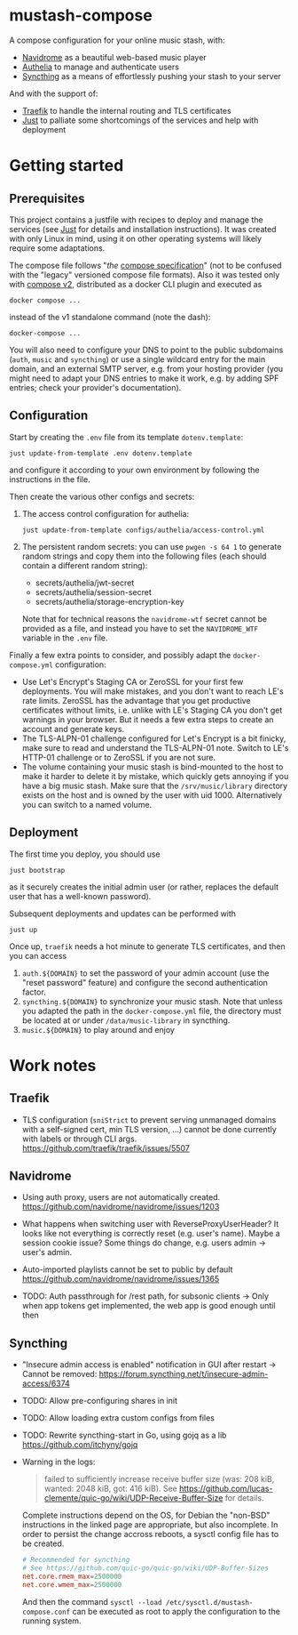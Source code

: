 # mustash-compose

A compose configuration for your online music stash, with:

* [Navidrome] as a beautiful web-based music player
* [Authelia] to manage and authenticate users
* [Syncthing] as a means of effortlessly pushing your stash to your server

And with the support of:

* [Traefik] to handle the internal routing and TLS certificates
* [Just] to palliate some shortcomings of the services and help with deployment


[Authelia]: https://www.authelia.com
[Just]: https://just.systems
[Navidrome]: https://www.navidrome.org
[Syncthing]: https://syncthing.net
[Traefik]: https://traefik.io


# Getting started

## Prerequisites

This project contains a justfile with recipes to deploy and manage the services
(see [Just] for details and installation instructions). It was created with only
Linux in mind, using it on other operating systems will likely require some
adaptations.

The compose file follows "*the* [compose specification]" (not to be confused
with the "legacy" versioned compose file formats). Also it was tested only with
[compose v2], distributed as a docker CLI plugin and executed as

    docker compose ...

instead of the v1 standalone command (note the dash):

    docker-compose ...

You will also need to configure your DNS to point to the public subdomains
(`auth`, `music` and `syncthing`) or use a single wildcard entry for the main
domain, and an external SMTP server, e.g. from your hosting provider (you might
need to adapt your DNS entries to make it work, e.g. by adding SPF entries;
check your provider's documentation).


[compose specification]: https://docs.docker.com/compose/compose-file/
[compose v2]: https://github.com/docker/compose


## Configuration

Start by creating the `.env` file from its template `dotenv.template`:

    just update-from-template .env dotenv.template

and configure it according to your own environment by following the instructions
in the file.

Then create the various other configs and secrets:

1. The access control configuration for authelia:

       just update-from-template configs/authelia/access-control.yml

2. The persistent random secrets: you can use `pwgen -s 64 1` to generate random
   strings and copy them into the following files (each should contain a
   different random string):
   - secrets/authelia/jwt-secret
   - secrets/authelia/session-secret
   - secrets/authelia/storage-encryption-key

   Note that for technical reasons the `navidrome-wtf` secret cannot be provided
   as a file, and instead you have to set the `NAVIDROME_WTF` variable in the
   `.env` file.

Finally a few extra points to consider, and possibly adapt the
`docker-compose.yml` configuration:

- Use Let's Encrypt's Staging CA or ZeroSSL for your first few deployments. You
  will make mistakes, and you don't want to reach LE's rate limits. ZeroSSL has
  the advantage that you get productive certificates without limits, i.e. unlike
  with LE's Staging CA you don't get warnings in your browser. But it needs a
  few extra steps to create an account and generate keys.
- The TLS-ALPN-01 challenge configured for Let's Encrypt is a bit finicky, make
  sure to read and understand the TLS-ALPN-01 note. Switch to LE's HTTP-01
  challenge or to ZeroSSL if you are not sure.
- The volume containing your music stash is bind-mounted to the host to make it
  harder to delete it by mistake, which quickly gets annoying if you have a big
  music stash. Make sure that the `/srv/music/library` directory exists on the
  host and is owned by the user with uid 1000. Alternatively you can switch to a
  named volume.


## Deployment

The first time you deploy, you should use

    just bootstrap

as it securely creates the initial admin user (or rather, replaces the default
user that has a well-known password).

Subsequent deployments and updates can be performed with

    just up

Once up, `traefik` needs a hot minute to generate TLS certificates, and then you
can access

1. `auth.${DOMAIN}` to set the password of your admin account (use the "reset
   password" feature) and configure the second authentication factor.
2. `syncthing.${DOMAIN}` to synchronize your music stash. Note that unless you
   adapted the path in the `docker-compose.yml` file, the directory must be
   located at or under `/data/music-library` in syncthing.
3. `music.${DOMAIN}` to play around and enjoy


# Work notes

## Traefik

- TLS configuration (`sniStrict` to prevent serving unmanaged domains with a
  self-signed cert, min TLS version, ...) cannot be done currently with labels
  or through CLI args.
  https://github.com/traefik/traefik/issues/5507

## Navidrome

- Using auth proxy, users are not automatically created.
  https://github.com/navidrome/navidrome/issues/1203
- What happens when switching user with ReverseProxyUserHeader?
  It looks like not everything is correctly reset (e.g. user's name).
  Maybe a session cookie issue?
  Some things do change, e.g. users admin -> user's admin.
- Auto-imported playlists cannot be set to public by default
  https://github.com/navidrome/navidrome/issues/1365

- TODO: Auth passthrough for /rest path, for subsonic clients
  → Only when app tokens get implemented, the web app is good enough until then

## Syncthing

- "Insecure admin access is enabled" notification in GUI after restart
  → Cannot be removed: https://forum.syncthing.net/t/insecure-admin-access/6374

- TODO: Allow pre-configuring shares in init
- TODO: Allow loading extra custom configs from files
- TODO: Rewrite syncthing-start in Go, using gojq as a lib
  https://github.com/itchyny/gojq

- Warning in the logs:
  > failed to sufficiently increase receive buffer size (was: 208 kiB, wanted:
  > 2048 kiB, got: 416 kiB).
  > See https://github.com/lucas-clemente/quic-go/wiki/UDP-Receive-Buffer-Size
  > for details.

  Complete instructions depend on the OS, for Debian the "non-BSD" instructions
  in the linked page are appropriate, but also incomplete. In order to persist
  the change accross reboots, a sysctl config file has to be created.

  ```conf path=/etc/sysctl.d/mustash-compose.conf
  # Recommended for syncthing
  # See https://github.com/quic-go/quic-go/wiki/UDP-Buffer-Sizes
  net.core.rmem_max=2500000
  net.core.wmem_max=2500000
  ```

  And then the command `sysctl --load /etc/sysctl.d/mustash-compose.conf` can be
  executed as root to apply the configuration to the running system.

